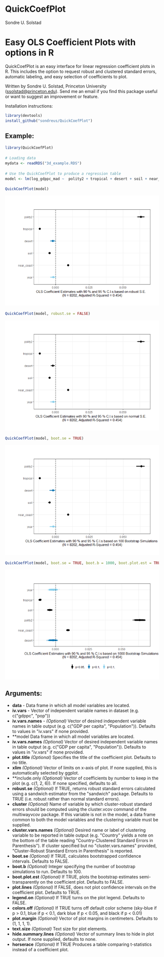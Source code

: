 QuickCoefPlot
================
Sondre U. Solstad

Easy OLS Coefficient Plots with options in R
============================================

QuickCoefPlot is an easy interface for linear regression coefficient plots in R. This includes the option to request robust and clustered standard errors, automatic labeling, and easy selection of coefficients to plot.

Written by Sondre U. Solstad, Princeton University (<ssolstad@princeton.edu>). Send me an email if you find this package useful or want to suggest an improvement or feature.

Installation instructions:

``` r
library(devtools)
install_github("sondreus/QuickCoefPlot")
```

Example:
--------

``` r
library(QuickCoefPlot)

# Loading data
mydata <- readRDS("3d_example.RDS")

# Use the QuickCoefPlot to produce a regression table     
model <- lm(log_gdppc_mad ~  polity2 + tropical + desert + soil + near_coast + year, data = mydata)

QuickCoefPlot(model)
```

![](README_files/figure-markdown_github/unnamed-chunk-2-1.png)

``` r
QuickCoefPlot(model, robust.se = FALSE)
```

![](README_files/figure-markdown_github/unnamed-chunk-2-2.png)

``` r
QuickCoefPlot(model, boot.se = TRUE)
```

![](README_files/figure-markdown_github/unnamed-chunk-2-3.png)

``` r
QuickCoefPlot(model, boot.se = TRUE, boot.b = 1000, boot.plot.est = TRUE, legend.on = TRUE)
```

![](README_files/figure-markdown_github/unnamed-chunk-2-4.png)

Arguments:
----------

-   **data** - Data frame in which all model variables are located.
-   **iv.vars** - Vector of independent variable names in dataset (e.g. c("gdppc", "pop"))
-   **iv.vars.names** - *(Optional)* Vector of desired independent variable names in table output (e.g. c("GDP per capita", "Population")). Defaults to values in "iv.vars" if none provided.
-   \*\*model Data frame in which all model variables are located.
-   **iv.vars.names** *(Optional)* Vector of desired independent variable names in table output (e.g. c("GDP per capita", "Population")). Defaults to values in "iv.vars" if none provided.
-   **plot.title** *(Optional)* Specifies the title of the coefficient plot. Defaults to no title.
-   **xlim** *(Optional)* Vector of limits on x-axis of plot. If none supplied, this is automatically selected by ggplot.
-   \*\*include.only *(Optional)* Vector of coefficients by number to keep in the plot (e.g. c(1, 2, 6)). If none specified, defaults to all.
-   **robust.se** *(Optional)* If TRUE, returns robust standard errors calculated using a sandwich estimator from the "sandwich" package. Defaults to TRUE (i.e. robust rather than normal standard errors).
-   **cluster** *(Optional)* Name of variable by which cluster-robust standard errors should be computed using the cluster.vcov command of the multiwayvcov package. If this variable is not in the model, a data frame common to both the model variables and the clustering variable must be supplied.
-   **cluster.vars.names** *(Optional)* Desired name or label of clustering variable to be reported in table output (e.g. "Country" yields a note on the bottom of the table reading "Country-Clustered Standard Errors in Parenthesis"). If cluster specified but no "cluster.vars.names" provided, "Cluster-Robust Standard Errors in Parenthesis" is reported.
-   **boot.se** *(Optional)* If TRUE, calculates bootstrapped confidence intervals. Defaults to FALSE.
-   **boot.b** *(Optional)* Integer specifying the number of bootstrap simulations to run. Defaults to 100.
-   **boot.plot.est** *(Optional)* If TRUE, plots the bootstrap estimates semi-transparently on the coefficient plot. Defaults to FALSE.
-   **plot.lines** *(Optional)* If FALSE, does not plot confidence intervals on the coefficient plot. Defaults to TRUE.
-   **legend.on** *(Optional)* If TRUE turns on the plot legend. Defaults to FALSE.
-   **colors.off** *(Optional)* If TRUE turns off default color scheme (sky-blue if p &gt; 0.1, blue if p &lt; 0.1, dark blue if p &lt; 0.05, and black if p &lt; 0.01)
-   **plot.margin** *(Optional)* Vector of plot margins in centimeters. Defaults to (1, 1, 1, 1).
-   **text.size** *(Optional)* Text size for plot elements.
-   **hide.summary.lines** *(Optional)* Vector of summary lines to hide in plot output. If none supplied, defaults to none.
-   **horserace** *(Optional)* If TRUE Produces a table comparing t-statistics instead of a coefficient plot.
